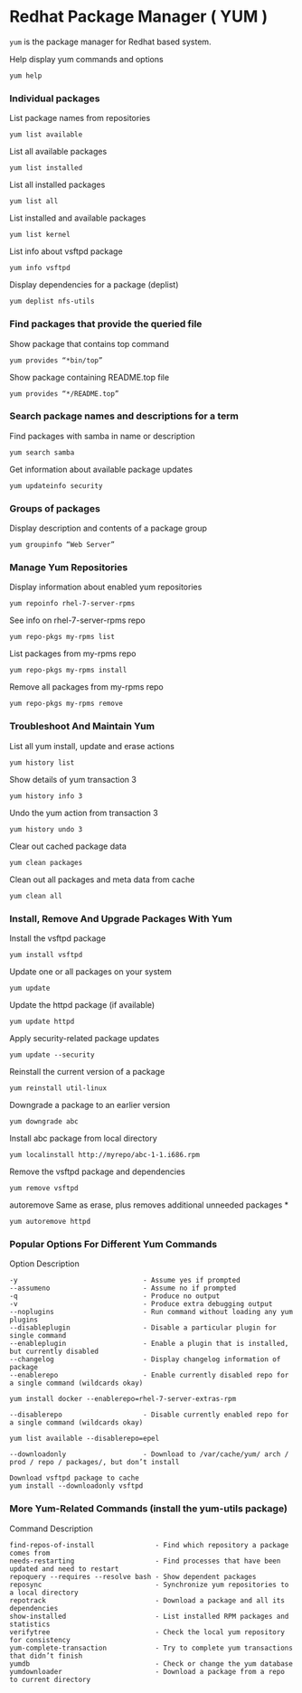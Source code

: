 # Redhat Package Manager ( YUM )

`yum` is the package manager for Redhat based system.

Help display yum commands and options
```
yum help
```
### Individual packages

List package names from repositories
```
yum list available
```

List all available packages
```
yum list installed
```

List all installed packages
```
yum list all
```

List installed and available packages
```
yum list kernel
```

List info about vsftpd package
```
yum info vsftpd
```

Display dependencies for a package (deplist)
```
yum deplist nfs-utils
```

### Find packages that provide the queried file

Show package that contains top command
```
yum provides “*bin/top”
```

Show package containing README.top file
```
yum provides “*/README.top”
```

### Search package names and descriptions for a term

Find packages with samba in name or description
```
yum search samba
```

Get information about available package updates
```
yum updateinfo security
```

### Groups of packages

Display description and contents of a package group
```
yum groupinfo “Web Server”
```
### Manage Yum Repositories

Display information about enabled yum repositories

```
yum repoinfo rhel-7-server-rpms
```

See info on rhel-7-server-rpms repo
```
yum repo-pkgs my-rpms list
```

List packages from my-rpms repo
```
yum repo-pkgs my-rpms install
```

Remove all packages from my-rpms repo
```
yum repo-pkgs my-rpms remove
```

### Troubleshoot And Maintain Yum

List all yum install, update and erase actions
```
yum history list
```

Show details of yum transaction 3
```
yum history info 3
```

Undo the yum action from transaction 3
```
yum history undo 3
```

Clear out cached package data
```
yum clean packages
```

Clean out all packages and meta data from cache
```
yum clean all
```

### Install, Remove And Upgrade Packages With Yum

Install the vsftpd package
```
yum install vsftpd
```

Update one or all packages on your system
```
yum update
```

Update the httpd package (if available)
```
yum update httpd
```

Apply security-related package updates
```
yum update --security
```

Reinstall the current version of a package
```
yum reinstall util-linux
```

Downgrade a package to an earlier version
```
yum downgrade abc
```

Install abc package from local directory
```
yum localinstall http://myrepo/abc-1-1.i686.rpm
```

Remove the vsftpd package and dependencies
```
yum remove vsftpd
```

autoremove Same as erase, plus removes additional unneeded packages *
```
yum autoremove httpd
```

### Popular Options For Different Yum Commands

Option Description

```
-y                               - Assume yes if prompted
--assumeno                       - Assume no if prompted
-q                               - Produce no output
-v                               - Produce extra debugging output
--noplugins                      - Run command without loading any yum plugins
--disableplugin                  - Disable a particular plugin for single command
--enableplugin                   - Enable a plugin that is installed, but currently disabled
--changelog                      - Display changelog information of package
--enablerepo                     - Enable currently disabled repo for a single command (wildcards okay)

yum install docker --enablerepo=rhel-7-server-extras-rpm

--disablerepo                    - Disable currently enabled repo for a single command (wildcards okay)

yum list available --disablerepo=epel

--downloadonly                   - Download to /var/cache/yum/ arch / prod / repo / packages/, but don’t install

Download vsftpd package to cache
yum install --downloadonly vsftpd

```

### More Yum-Related Commands (install the yum-utils package)

Command Description

```
find-repos-of-install               - Find which repository a package comes from
needs-restarting                    - Find processes that have been updated and need to restart
repoquery --requires --resolve bash - Show dependent packages
reposync                            - Synchronize yum repositories to a local directory
repotrack                           - Download a package and all its dependencies
show-installed                      - List installed RPM packages and statistics
verifytree                          - Check the local yum repository for consistency
yum-complete-transaction            - Try to complete yum transactions that didn’t finish
yumdb                               - Check or change the yum database
yumdownloader                       - Download a package from a repo to current directory
```
